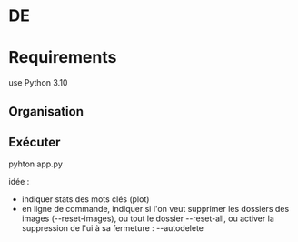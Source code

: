 # DE
# Requirements
use Python 3.10
## Organisation

## Exécuter
pyhton app.py


idée : 
- indiquer stats des mots clés
(plot)
- en ligne de commande, indiquer si l'on veut supprimer les dossiers des images (--reset-images), ou tout le dossier --reset-all, ou activer la suppression de l'ui à sa fermeture : --autodelete